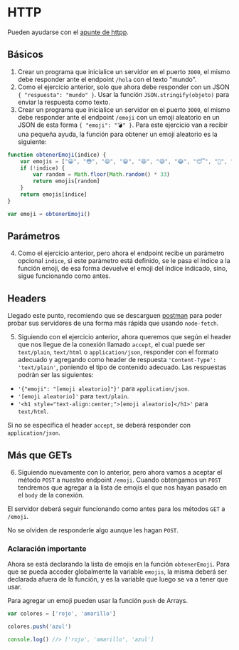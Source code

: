 # HTTP

Pueden ayudarse con el [apunte de httpp](/apuntes/back/http.md).

## Básicos

1. Crear un programa que inicialice un servidor en el puerto `3000`, el mismo debe responder ante el endpoint `/hola` con el texto "mundo".
2. Como el ejercicio anterior, solo que ahora debe responder con un JSON `{ "respuesta": "mundo" }`. Usar la función `JSON.stringify(objeto)` para enviar la respuesta como texto.
3. Crear un programa que inicialice un servidor en el puerto `3000`, el mismo debe responder ante el endpoint `/emoji` con un emoji aleatorio en un JSON de esta forma `{ "emoji": "💣" }`. Para este ejercicio van a recibir una pequeña ayuda, la función para obtener un emoji aleatorio es la siguiente:

```js
function obtenerEmoji(indice) {
    var emojis = ["😀", "😳", "😄", "😁", "😆", "😅", "😂", "😴", "🤭️", "😊", "😇", "🙂", "🙃", "😉", "😌", "😍", "🥰", "😘", "🤤", "😙", "😚", "😋", "😛", "😝", "😜", "😎", "🤓", "🥳", "🤯", "😡", "😱", "🥺", "😏"]
    if (!indice) {
        var random = Math.floor(Math.random() * 33)
        return emojis[random]
    }
    return emojis[indice]
}

var emoji = obtenerEmoji()
```

## Parámetros

4. Como el ejercicio anterior, pero ahora el endpoint recibe un parámetro opcional `indice`, si este parámetro está definido, se le pasa el índice a la función emoji, de esa forma devuelve el emoji del índice indicado, sino, sigue funcionando como antes.

## Headers

Llegado este punto, recomiendo que se descarguen [postman](https://www.getpostman.com/downloads/) para poder probar sus servidores de una forma más rápida que usando `node-fetch`.

5. Siguiendo con el ejercicio anterior, ahora queremos que según el header que nos llegue de la conexión llamado `accept`, el cual puede ser `text/plain`, `text/html` o `application/json`, responder con el formato adecuado y agregando como header de respuesta `'Content-Type': 'text/plain'`, poniendo el tipo de contenido adecuado. Las respuestas podrán ser las siguientes:

- `'{"emoji": "[emoji aleatorio]"}'` para `application/json`.
- `'[emoji aleatorio]'` para `text/plain`.
- `'<h1 style="text-align:center;">[emoji aleatorio]</h1>'` para `text/html`.

Si no se especifica el header `accept`, se deberá responder con `application/json`.

## Más que GETs

6. Siguiendo nuevamente con lo anterior, pero ahora vamos a aceptar el método `POST` a nuestro endpoint `/emoji`. Cuando obtengamos un `POST` tendremos que agregar a la lista de emojis el que nos hayan pasado en el `body` de la conexión.

El servidor deberá seguir funcionando como antes para los métodos `GET` a `/emoji`.

No se olviden de responderle algo aunque les hagan `POST`.

### Aclaración importante

Ahora se está declarando la lista de emojis en la función `obtenerEmoji`. Para que se pueda acceder globalmente la variable `emojis`, la misma deberá ser declarada afuera de la función, y es la variable que luego se va a tener que usar.

Para agregar un emoji pueden usar la función `push` de Arrays.

```js
var colores = ['rojo', 'amarillo']

colores.push('azul')

console.log() //> ['rojo', 'amarillo', 'azul']
```
